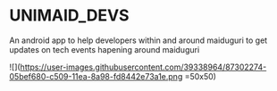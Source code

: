 # UNIMAID_DEVS
An android app to help developers within and around maiduguri to get updates on tech events hapening around maiduguri

![](https://user-images.githubusercontent.com/39338964/87302274-05bef680-c509-11ea-8a98-fd8442e73a1e.png =50x50)
